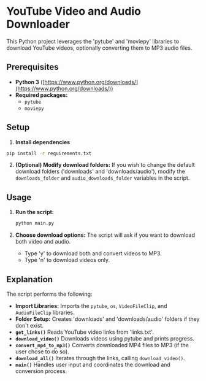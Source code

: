 # YouTube Video and Audio Downloader

This Python project leverages the 'pytube' and 'moviepy' libraries to download YouTube videos, optionally converting them to MP3 audio files.

## Prerequisites

-   **Python 3** ([https://www.python.org/downloads/](https://www.python.org/downloads/))
-   **Required packages:**
    -   `pytube`
    -   `moviepy`

## Setup

1. **Install dependencies**

```bash
pip install -r requirements.txt
```

2. **(Optional) Modify download folders:**
   If you wish to change the default download folders ('downloads' and 'downloads/audio'), modify the `downloads_folder` and `audio_downloads_folder` variables in the script.

## Usage

1. **Run the script:**

    ```bash
    python main.py
    ```

2. **Choose download options:**
   The script will ask if you want to download both video and audio.
    - Type 'y' to download both and convert videos to MP3.
    - Type 'n' to download videos only.

## Explanation

The script performs the following:

-   **Import Libraries:** Imports the `pytube`, `os`, `VideoFileClip`, and `AudioFileClip` libraries.
-   **Folder Setup:** Creates 'downloads' and 'downloads/audio' folders if they don't exist.
-   **`get_links()`** Reads YouTube video links from 'links.txt'.
-   **`download_video()`** Downloads videos using pytube and prints progress.
-   **`convert_mp4_to_mp3()`** Converts downloaded MP4 files to MP3 (if the user chose to do so).
-   **`download_all()`** Iterates through the links, calling `download_video()`.
-   **`main()`** Handles user input and coordinates the download and conversion process.
